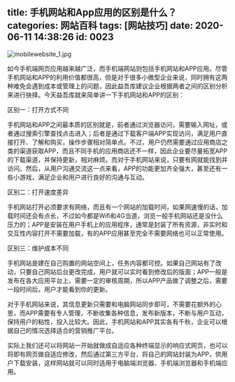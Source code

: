 title: 手机网站和App应用的区别是什么？
categories: 网站百科
tags: [网站技巧]
date: 2020-06-11 14:38:26
id: 0023
---
  <p><img src="https://www.v-li.com/img/2020/201801031514950264148705.jpg" title="mobilewebsite_1.jpg" alt="mobilewebsite_1.jpg" /></p><p>如今手机端网页应用越来越广泛，而手机端网站则包括手机网站和APP应用。尽管手机网站和APP的利用价值都很高，但是对于很多小微型企业来说，同时拥有这两种难免会遇到成本或管理上的问题，因此益吾库建议企业根据两者之间的区别分析来进行抉择。今天益吾库就来简单讲一下手机网站和APP的区别：</p><p>区别一：打开方式不同</p><p>手机网站和APP之间最本质的区别就是，前者通过浏览器访问，需要输入网址，或者通过搜索引擎查找点击进入；后者是通过下载客户端APP实现访问，满足用户直接打开、了解和购买，操作步骤相对简单点。不过，用户仍然需要通过应用商店之类的渠道获取APP，而且不同手机的应用商店还不一样，因此企业要尽量拓宽APP的下载渠道，并保持更新，相对麻烦。而对于手机网站来说，只要有网就能找到并访问。然后，从用户沟通交流这一点来看，APP的功能更加齐全强大，甚至还有一些小游戏，满足企业和用户进行良好的沟通与互动。<br /></p><p>区别二：打开速度差异</p><p>手机网站打开必须要求有网络，而且有一个网站的加载时间，如果网速慢的话，加载时间还会有点长，不过如今都是Wifi和4G当道，浏览一般手机网站还是没什么压力的；APP是安装在用户手机上的应用程序，通常是封装了所有资源，非实时和交互性内容打开不需要加载，有的APP应用甚至完全不需要网络也可以正常使用。</p><p>区别三：维护成本不同</p><p>手机网站是建在自己购置的网站空间上，任务内容都可控。如果自己网站有了改动，只要自己网站后台更改完成，用户就可以实时看到修改后的版面；APP一般是发布在各大应用平台上，需要一定的审核周期，所以APP产品做了调整之后，需要一段时间后，用户才能看到你的更新。</p><p>对于手机网站来说，其信息更新只需要和电脑网站同步即可，不需要花额外的心思，而APP需要有专人管理，不断收集各种信息，发布新版本，不断与用户互动，保持用户的粘性，投入比较大。因此，手机网站和APP其实各有千秋，企业可以根据自己的情况选择适合的营销推广平台。</p><p>实际上我们还可以将网站一开始就做成自适应各种终端显示的响应式网页，也可以将即有网页做自适应修改，然后通过第三方平台，将自己的网站封装为APP，供用户下载安装，这样网站就可以同时适用于电脑端浏览器、手机端浏览器和手机端应用。</p>  